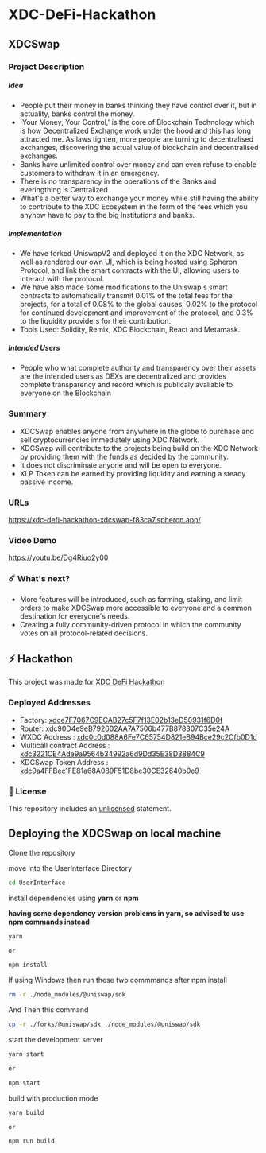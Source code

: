 # XDC-DeFi-Hackathon


## XDCSwap

### Project Description

##### Idea
- People put their money in banks thinking they have control over it, but in actuality, banks control the money.
- 'Your Money, Your Control,' is the core of Blockchain Technology which is how Decentralized Exchange work under the hood and this has long attracted me. As laws tighten, more people are turning to decentralised exchanges, discovering the actual value of blockchain and decentralised exchanges.
- Banks have unlimited control over money and can even refuse to enable customers to withdraw it in an emergency.
- There is no transparency in the operations of the Banks and everingthing is Centralized
- What's a better way to exchange your money while still having the ability to contribute to the XDC Ecosystem in the form of the fees which you anyhow have to pay to the big Institutions and banks.

##### Implementation
- We have forked UniswapV2 and deployed it on the XDC Network, as well as rendered our own UI, which is being hosted using Spheron Protocol, and link the smart contracts with the UI, allowing users to interact with the protocol.
- We have also made some modifications to the Uniswap's smart contracts to automatically transmit 0.01% of the total fees for the projects, for a total of 0.08% to the global causes, 0.02% to the protocol for continued development and improvement of the protocol, and 0.3% to the liquidity providers for their contribution.
- Tools Used: Solidity, Remix, XDC Blockchain, React and Metamask.

##### Intended Users
- People who wnat complete authority and transparency over their assets are the intended users as DEXs are decentralized and provides complete transparency and record which is publicaly avaliable to everyone on the Blockchain

### Summary
- XDCSwap enables anyone from anywhere in the globe to purchase and sell cryptocurrencies immediately using XDC Network.
- XDCSwap will contribute to the projects being build on the XDC Network by providing them with the funds as decided by the community.
- It does not discriminate anyone and will be open to everyone.
- XLP Token can be earned by providing liquidity and earning a steady passive income.

### URLs
https://xdc-defi-hackathon-xdcswap-f83ca7.spheron.app/

### Video Demo
https://youtu.be/Dg4Riuo2y00

### ☄️ What's next?
- More features will be introduced, such as farming, staking, and limit orders to make XDCSwap more accessible to everyone and a common destination for everyone's needs.
- Creating a fully community-driven protocol in which the community votes on all protocol-related decisions.

## ⚡ Hackathon

This project was made for [XDC DeFi Hackathon](https://xdc.devpost.com/?ref_feature=challenge&ref_medium=your-open-hackathons&ref_content=Submissions+open)

### Deployed Addresses
- Factory: [xdce7F7067C9ECAB27c5F7f13E02b13eD50931f6D0f](https://xdcscan.io/address/xdce7F7067C9ECAB27c5F7f13E02b13eD50931f6D0f#transactions)
- Router: [xdc90D4e9eB792602AA7A7506b477B878307C35e24A](https://xdcscan.io/address/xdc90D4e9eB792602AA7A7506b477B878307C35e24A#transactions)
- WXDC Address : [xdc0c0d088A6Fe7C65754D821eB94Bce29c2Cfb0D1d](https://xdcscan.io/address/xdc0c0d088A6Fe7C65754D821eB94Bce29c2Cfb0D1d#transactions)
- Multicall contract Address : [xdc3221CE4Ade9a9564b34992a6d9Dd35E38D3884C9](https://xdcscan.io/address/xdc3221CE4Ade9a9564b34992a6d9Dd35E38D3884C9#transactions)
- XDCSwap Token Address : [xdc9a4FFBec1FE81a68A089F51D8be30CE32640b0e9](https://xdcscan.io/address/xdc9a4FFBec1FE81a68A089F51D8be30CE32640b0e9#transactions)

### 🚫 License
This repository includes an [unlicensed](http://unlicense.org/) statement.

## Deploying the XDCSwap on local machine

Clone the repository

move into the UserInterface Directory

```sh
cd UserInterface
```

install dependencies using **yarn** or **npm**

**having some dependency version problems in yarn, so advised to use npm commands instead**

```sh
yarn

or

npm install
```
If using Windows then run these two commmands after npm install

```sh
rm -r ./node_modules/@uniswap/sdk
```
And Then this command

```sh
cp -r ./forks/@uniswap/sdk ./node_modules/@uniswap/sdk
```

start the development server
```sh
yarn start

or

npm start
```

build with production mode
```sh
yarn build

or

npm run build
```

